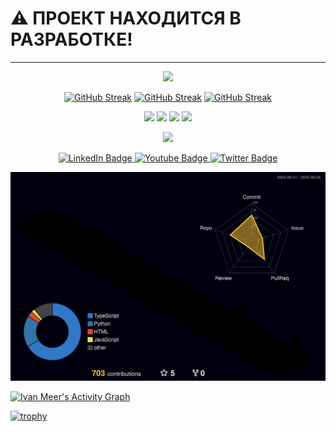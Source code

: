 # :warning: ПРОЕКТ НАХОДИТСЯ В РАЗРАБОТКЕ!
<div id="header" align="center">

---

![](https://cdn.leonardo.ai/users/f4cd596b-ba20-433e-acf3-974045f63090/generations/1915374d-6938-4bc8-a384-b0bda72a26a0/20a900d6-6c5e-41c6-9ddb-b67ae5ebf4a3.jpg?w=1024)

[![GitHub Streak](https://streak-stats.demolab.com?user=ivan-meer&theme=dark&border_radius=15&locale=ru&short_numbers=true&card_width=250&background=45%2C183236%2C000000&hide_current_streak=true&hide_longest_streak=true)](https://git.io/streak-stats)      [![GitHub Streak](https://streak-stats.demolab.com?user=ivan-meer&theme=dark&border_radius=15&locale=ru&short_numbers=true&card_width=250&background=45%2C183236%2C000000&hide_total_contributions=true&hide_longest_streak=true)](https://git.io/streak-stats)      [![GitHub Streak](https://streak-stats.demolab.com?user=ivan-meer&theme=dark&border_radius=15&locale=ru&short_numbers=true&card_width=250&background=45%2C183236%2C000000&hide_total_contributions=true&hide_current_streak=true)](https://git.io/streak-stats)



![](http://github-profile-summary-cards.vercel.app/api/cards/repos-per-language?username=ivan-meer&theme=tokyonight)  ![](http://github-profile-summary-cards.vercel.app/api/cards/most-commit-language?username=ivan-meer&theme=tokyonight)
![](http://github-profile-summary-cards.vercel.app/api/cards/stats?username=ivan-meer&theme=tokyonight)    ![](http://github-profile-summary-cards.vercel.app/api/cards/productive-time?username=ivan-meer&theme=tokyonight&utcOffset=8)    

![](http://github-profile-summary-cards.vercel.app/api/cards/profile-details?username=ivan-meer&theme=tokyonight)



  <div id="badges">
  <a href="your-linkedin-URL">
    <img src="https://img.shields.io/badge/LinkedIn-blue?style=for-the-badge&logo=linkedin&logoColor=white" alt="LinkedIn Badge"/>
  </a>
  <a href="your-youtube-URL">
    <img src="https://img.shields.io/badge/YouTube-red?style=for-the-badge&logo=youtube&logoColor=white" alt="Youtube Badge"/>
  </a>
  <a href="your-twitter-URL">
    <img src="https://img.shields.io/badge/Twitter-blue?style=for-the-badge&logo=twitter&logoColor=white" alt="Twitter Badge"/>
  </a>
</div>


</div>

![](./profile-3d-contrib/profile-night-rainbow.svg)

[![Ivan Meer's Activity Graph](https://github-readme-activity-graph.vercel.app/graph?username=ivan-meer&theme=tokyonight)](https://github.com/ashutosh00710/github-readme-activity-graph)


[![trophy](https://github-profile-trophy.vercel.app/?username=ivan-meer&theme=tokyonight)](https://github.com/ryo-ma/github-profile-trophy)

<!--
**ivan-meer/ivan-meer** is a ✨ _special_ ✨ repository because its `README.md` (this file) appears on your GitHub profile.

Here are some ideas to get you started:

- 🔭 I’m currently working on ...
- 🌱 I’m currently learning ...
- 👯 I’m looking to collaborate on ...
- 🤔 I’m looking for help with ...
- 💬 Ask me about ...
- 📫 How to reach me: ...
- 😄 Pronouns: ...
- ⚡ Fun fact: ...
-->
